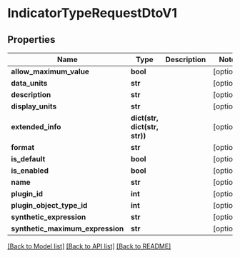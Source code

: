 # IndicatorTypeRequestDtoV1

## Properties
Name | Type | Description | Notes
------------ | ------------- | ------------- | -------------
**allow_maximum_value** | **bool** |  | [optional] 
**data_units** | **str** |  | [optional] 
**description** | **str** |  | [optional] 
**display_units** | **str** |  | [optional] 
**extended_info** | **dict(str, dict(str, str))** |  | [optional] 
**format** | **str** |  | [optional] 
**is_default** | **bool** |  | [optional] 
**is_enabled** | **bool** |  | [optional] 
**name** | **str** |  | [optional] 
**plugin_id** | **int** |  | [optional] 
**plugin_object_type_id** | **int** |  | [optional] 
**synthetic_expression** | **str** |  | [optional] 
**synthetic_maximum_expression** | **str** |  | [optional] 

[[Back to Model list]](../README.md#documentation-for-models) [[Back to API list]](../README.md#documentation-for-api-endpoints) [[Back to README]](../README.md)


